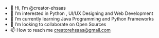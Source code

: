 - 👋 Hi, I’m @creator-ehsaas
- 👀 I’m interested in Python , UI/UX Designing and Web Development
- 🌱 I’m currently learning Java Programming and Python Frameworks
- 💞️ I’m looking to collaborate on Open Sources
- 📫 How to reach me creatorehsaas@gmail.com

<!---
creator-ehsaas/creator-ehsaas is a ✨ special ✨ repository because its `README.md` (this file) appears on your GitHub profile.
You can click the Preview link to take a look at your changes.
--->

